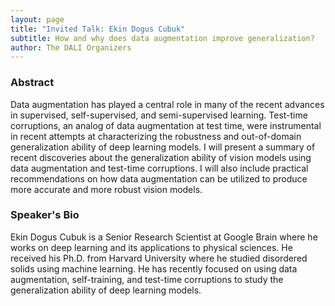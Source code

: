 ```yaml
---
layout: page
title: "Invited Talk: Ekin Dogus Cubuk"
subtitle: How and why does data augmentation improve generalization?
author: The DALI Organizers
---
```


### Abstract

Data augmentation has played a central role in many of the recent advances in supervised, self-supervised, and semi-supervised learning. Test-time corruptions, an analog of data augmentation at test time, were instrumental in recent attempts at characterizing the robustness and out-of-domain generalization ability of deep learning models. I will present a summary of recent discoveries about the generalization ability of vision models using data augmentation and test-time corruptions. I will also include practical recommendations on how data augmentation can be utilized to produce more accurate and more robust vision models.

### Speaker's Bio

Ekin Dogus Cubuk is a Senior Research Scientist at Google Brain where he works on deep learning and its applications to physical sciences. He received his Ph.D. from Harvard University where he studied disordered solids using machine learning. He has recently focused on using data augmentation, self-training, and test-time corruptions to study the generalization ability of deep learning models.
